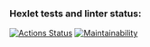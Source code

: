 ### Hexlet tests and linter status:
[![Actions Status](https://github.com/evg-c/java-project-61/workflows/hexlet-check/badge.svg)](https://github.com/evg-c/java-project-61/actions)
[![Maintainability](https://api.codeclimate.com/v1/badges/3e5d6d254fe9b9b4e9bb/maintainability)](https://codeclimate.com/github/evg-c/java-project-61/maintainability)

